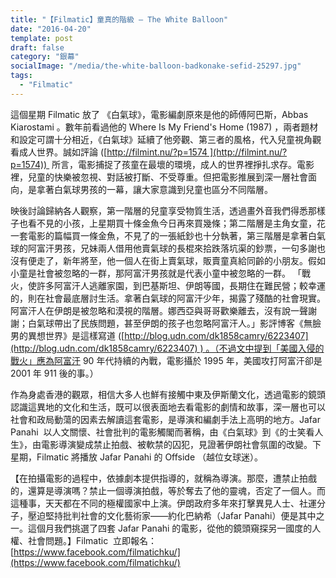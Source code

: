 ```yaml
---
title: "【Filmatic】童真的階級 — The White Balloon"
date: "2016-04-20"
template: post
draft: false
category: "銀幕"
socialImage: "/media/the-white-balloon-badkonake-sefid-25297.jpg"
tags:
  - "Filmatic"
---
```


這個星期 Filmatic 放了 《白氣球》，電影編劇原來是他的師傅阿巴斯，Abbas Kiarostami 。數年前看過他的 Where Is My Friend's Home (1987) ，兩者題材和設定可謂十分相近，《白氣球》延續了他旁觀、第三者的風格，代入兒童視角觀看成人世界。誠如評論 ([http://filmint.nu/?p=1574 ](http://filmint.nu/?p=1574))  所言，電影捕捉了孩童在最壞的環境，成人的世界裡掙扎求存。電影裡，兒童的快樂被忽視、對話被打斷、不受尊重。但把電影推展到深一層社會面向，是拿著白氣球男孩的一幕，讓大家意識到兒童也區分不同階層。

映後討論歸納各人觀察，第一階層的兒童享受物質生活，透過畫外音我們得悉那樣子也看不見的小孩，上星期買十條金魚今日再來買幾條；第二階層是主角女童，花一套電影的篇幅買一條金魚，不見了的一張紙鈔也十分執著，第三階層是拿著白氣球的阿富汗男孩，兄妹兩人借用他賣氣球的長棍來拾跌落坑渠的鈔票，一句多謝也沒有便走了，新年將至，他一個人在街上賣氣球，販賣童真給同齡的小朋友。假如小童是社會被忽略的一群，那阿富汗男孩就是代表小童中被忽略的一群。 「戰火，使許多阿富汗人逃離家園，到巴基斯坦、伊朗等國，長期住在難民營；較幸運的，則在社會最底層討生活。拿著白氣球的阿富汗少年，揭露了殘酷的社會現實。阿富汗人在伊朗是被忽略和漠視的階層。娜西亞與哥哥歡樂離去，沒有說一聲謝謝；白氣球帶出了民族問題，甚至伊朗的孩子也忽略阿富汗人。」影評博客《無臉男的異想世界》是這樣寫道 ([http://blog.udn.com/dk1858camry/6223407](http://blog.udn.com/dk1858camry/6223407) ) 。（不過文中提到「美國入侵的戰火」應為阿富汗 90 年代持續的內戰，電影攝於 1995 年，美國攻打阿富汗卻是 2001 年 911 後的事。）

作為身處香港的觀眾，相信大多人也鮮有接觸中東及伊斯蘭文化，透過電影的鏡頭認識這異地的文化和生活，既可以很表面地去看電影的劇情和故事，深一層也可以社會和政局動蕩的因素去解讀這套電影，是導演和編劇手法上高明的地方。Jafar Panahi  以人文關懷、社會批判的電影觸閣而著稱，由《白氣球》到《的士笑看人生》，由電影導演變成禁止拍戲、被軟禁的囚犯，見證著伊朗社會氛圍的改變。下星期，Filmatic 將播放 Jafar Panahi 的 Offside （越位女球迷）。

【在拍攝電影的過程中，依據劇本提供指導的，就稱為導演。那麼，遭禁止拍戲的，還算是導演嗎？禁止一個導演拍戲，等於奪去了他的靈魂，否定了一個人。而這種事，天天都在不同的極權國家中上演。伊朗政府多年來打擊異見人士、社運分子，壓迫堅持批判社會的文化藝術家——約化巴納希（Jafar Panahi）便是其中之一。這個月我們挑選了四套 Jafar Panahi 的電影，從他的鏡頭窺探另一國度的人權、社會問題。】Filmatic  立即報名：[https://www.facebook.com/filmatichku/](https://www.facebook.com/filmatichku/)
